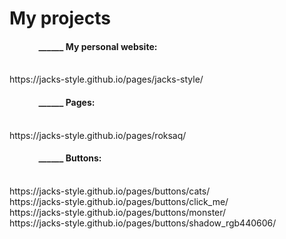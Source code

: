 # My projects

<h4>&nbsp;&nbsp;&nbsp;&nbsp;&nbsp;&nbsp;&nbsp;&nbsp;&nbsp;&nbsp;&nbsp;&nbsp;&nbsp;&nbsp;______ My personal website:</h4> <br/>
  https://jacks-style.github.io/pages/jacks-style/

<h4>&nbsp;&nbsp;&nbsp;&nbsp;&nbsp;&nbsp;&nbsp;&nbsp;&nbsp;&nbsp;&nbsp;&nbsp;&nbsp;&nbsp;______ Pages:</h4> <br/>
  https://jacks-style.github.io/pages/roksaq/ 
  
  
  <h4>&nbsp;&nbsp;&nbsp;&nbsp;&nbsp;&nbsp;&nbsp;&nbsp;&nbsp;&nbsp;&nbsp;&nbsp;&nbsp;&nbsp;______ Buttons:</h4> <br/>
  https://jacks-style.github.io/pages/buttons/cats/ <br>
  https://jacks-style.github.io/pages/buttons/click_me/ <br>
  https://jacks-style.github.io/pages/buttons/monster/ <br>
  https://jacks-style.github.io/pages/buttons/shadow_rgb440606/ <br>
  
